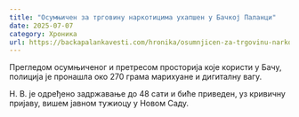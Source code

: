 ```yaml
---
title: "Осумњичен за трговину наркотицима ухапшен у Бачкој Паланци"
date: 2025-07-07
category: Хроника
url: https://backapalankavesti.com/hronika/osumnjicen-za-trgovinu-narkoticima-uhapsen-u-backoj-palanci/
---
```


Прегледом осумњиченог и претресом просторија које користи у Бачу, полиција је пронашла око 270 грама марихуане и дигиталну вагу.

Н. В. је одређено задржавање до 48 сати и биће приведен, уз кривичну пријаву, вишем јавном тужиоцу у Новом Саду.
